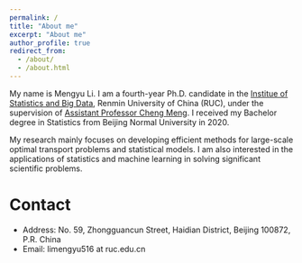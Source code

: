 ```yaml
---
permalink: /
title: "About me"
excerpt: "About me"
author_profile: true
redirect_from: 
  - /about/
  - /about.html
---
```


My name is Mengyu Li. I am a fourth-year Ph.D. candidate in the [Institue of Statistics and Big Data](http://isbd.ruc.edu.cn/), Renmin University of China (RUC), under the supervision of [Assistant Professor Cheng Meng](http://isbd.ruc.edu.cn/sztd/c8798bd759634ad984964a646fb8c25d.htm). I received my Bachelor degree in Statistics from Beijing Normal University in 2020. 

My research mainly focuses on developing efficient methods for large-scale optimal transport problems and statistical models. I am also interested in the applications of statistics and machine learning in solving significant scientific problems.

Contact
======
* Address: No. 59, Zhongguancun Street, Haidian District, Beijing 100872, P.R. China
* Email: limengyu516 at ruc.edu.cn
